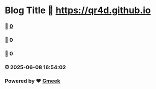 # Blog Title :link: https://qr4d.github.io 
### :page_facing_up: [0](https://qr4d.github.io/tag.html) 
### :speech_balloon: 0 
### :hibiscus: 0 
### :alarm_clock: 2025-06-08 16:54:02 
### Powered by :heart: [Gmeek](https://github.com/Meekdai/Gmeek)
